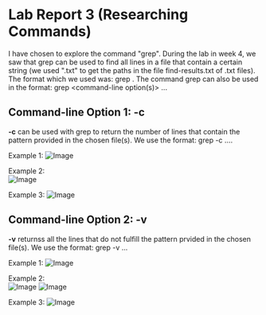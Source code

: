 # Lab Report 3 (Researching Commands)

I have chosen to explore the command "grep". During the lab in week 4, we saw that grep can be used to find all lines in a file that contain a certain string (we used ".txt" to get the paths in the file find-results.txt of .txt files).
The format which we used was: grep <some string> <file>. The command grep can also be used in the format: grep <command-line option(s)> <pattern> <file1> <file2> ...

## Command-line Option 1: -c
**-c** can be used with grep to return the number of lines that contain the pattern provided in the chosen file(s).
We use the format: grep -c <pattern> <file1> <file2> ....

Example 1:
![Image](-cExample1)
  
Example 2:  
![Image](-cExample2)
  
Example 3:
![Image](-cExample3)
  
  
## Command-line Option 2: -v
**-v** returnss all the lines that do not fulfill the pattern prvided in the chosen file(s).
We use the format: grep -v <pattern> <file1> <file2> ...

Example 1:
![Image](-vExample1)
  
Example 2:  
![Image](-vExample2)
![Image](-vExample2.2)
  
Example 3:
![Image](-vExample3)
  

